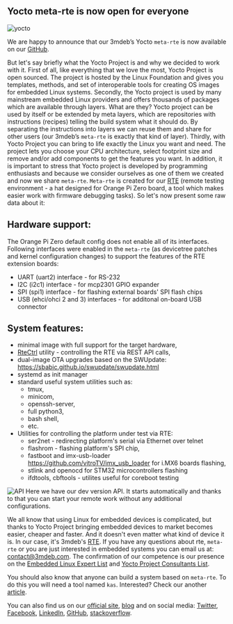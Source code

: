 ﻿---
post_title: Yocto meta-rte is now open for everyone
author: Marta Szelecka
layout: post
published: false
post_date:

tags:
    - Yocto
    - meta-rte
    - linux
    - rte
categories:
    - OS Dev
---

## Yocto meta-rte is now open for everyone

![yocto](https://3mdeb.com/wp-content/uploads/2019/02/YoctoProject_Logo_RGB.jpg)

We are happy to announce that our 3mdeb’s Yocto `meta-rte` is now available on our [GitHub](https://github.com/3mdeb/meta-rte).

But let's say briefly what the Yocto Project is and why we decided to work with it.
First of all, like everything that we love the most, Yocto Project is open sourced.
The project is hosted by the Linux Foundation and gives you templates, methods, and set
of interoperable tools for creating OS images for embedded Linux systems.
Secondly, the Yocto project is used by many mainstream embedded Linux providers and offers
thousands of packages which are available through layers. What are they? Yocto project
can be used by itself or be extended by meta layers, which are repositories with instructions
(recipes) telling the build system what it should do. By separating the instructions into layers
we can reuse them and share for other users (our 3mdeb’s `meta-rte` is exactly
that kind of layer). Thirdly, with Yocto Project you can bring to life exactly the Linux
you want and need. The project lets you choose your CPU architecture, select footprint size and
remove and/or add components to get the features you want. In addition, it is important to stress
that Yocto project is developed by programming enthusiasts and because we consider ourselves
as one of them we created and now we share `meta-rte`. `Meta-rte` is created for our [RTE](https://shop.3mdeb.com/product/rte/)
(remote testing environment - a hat designed for Orange Pi Zero board, a tool which makes easier
work with firmware debugging tasks). So let's now present some raw data about it:

## Hardware support:

The Orange Pi Zero default config does not enable all of its interfaces.
Following interfaces were enabled in the `meta-rte`
(as devicetree patches and kernel configuration changes) to support the
features of the RTE extension boards:
  * UART (uart2) interface - for RS-232
  * I2C (i2c1) interface - for mcp2301 GPIO expander
  * SPI (spi1) interface - for flashing external boards' SPI flash chips
  * USB (ehci/ohci 2 and 3) interfaces - for additonal on-board USB connector

## System features:

* minimal image with full support for the target hardware,
* [RteCtrl](https://github.com/3mdeb/RteCtrl) utility - controlling the RTE via REST API calls,
* dual-image OTA upgrades based on the SWUpdate: https://sbabic.github.io/swupdate/swupdate.html
* systemd as init manager
* standard useful system utilities such as:
  * tmux,
  * minicom,
  * openssh-server,
  * full python3,
  * bash shell,
  * etc.
* Utilities for controlling the platform under test via RTE:
  * ser2net - redirecting platform's serial via Ethernet over telnet
  * flashrom - flashing platform's SPI chip,
  * fastboot and imx-usb-loader https://github.com/vitroTV/imx_usb_loader for
    i.MX6 boards flashing,
  * stlink and openocd for STM32 microcontrollers flashing
  * ifdtools, cbftools - utilites useful for coreboot testing

![API](https://3mdeb.com/wp-content/uploads/2019/02/REST-API.png)
Here we have our dev version API. It starts automatically and thanks to that you can
start your remote work without any additional configurations.

We all know that using Linux for embedded devices is complicated,
but thanks to Yocto Project bringing embedded devices to market becomes easier, cheaper
and faster. And it doesn't even matter what kind of device it is. In our case, it's 3mdeb's
[RTE](https://shop.3mdeb.com/product/rte/). If you have any questions about rte, `meta-rte`
or you are just interested in embedded systems you can email us at: contact@3mdeb.com.
The confirmation of our competence is our presence on the [Embedded Linux Expert List](https://elinux.org/Experts#The_List)
and [Yocto Project Consultants List](https://www.yoctoproject.org/community/consultants/).

You should also know that anyone can build a system based on `meta-rte`. To do this you will
need a tool named `kas`. Interested? Check our another [article]((link-TBD)).

You can also find us on our [official site](https://3mdeb.com/), [blog](https://3mdeb.com/news-ideas/)
and on social media: [Twitter](https://twitter.com/3mdeb_com),
[Facebook](https://www.facebook.com/3mdeb), [LinkedIn](https://www.linkedin.com/company/3mdeb),
[GitHub](https://github.com/3mdeb),
[stackoverflow](https://stackoverflow.com/users/587395/piotr-kr%C3%B3l).
